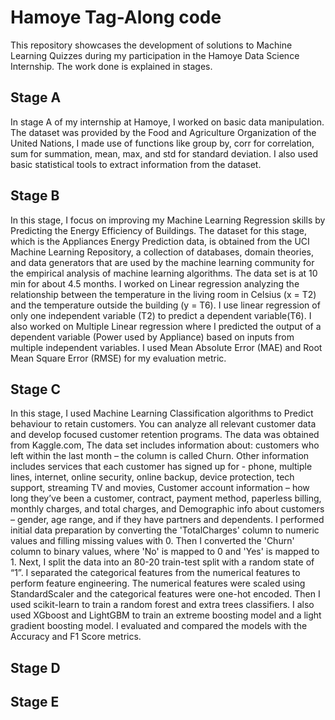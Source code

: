 # Hamoye Tag-Along code
This repository showcases the development  of solutions to Machine Learning Quizzes during my participation in the Hamoye Data Science Internship. The work done is explained in stages.

## Stage A 
In stage A of my internship at Hamoye, I worked on basic data manipulation. The dataset was provided by the Food and Agriculture Organization of the United Nations, I made use of functions like group by, corr for correlation, sum for summation, mean, max, and std for standard deviation. I also used basic statistical tools to extract information from the dataset.

## Stage B
In this stage, I focus on improving my Machine Learning Regression skills by Predicting the Energy Efficiency of Buildings. The dataset for this stage, which is the Appliances Energy Prediction data, is obtained from the UCI Machine Learning Repository, a collection of databases, domain theories, and data generators that are used by the machine learning community for the empirical analysis of machine learning algorithms. The data set is at 10 min for about 4.5 months. I worked on Linear regression analyzing the relationship between the temperature in the living room in Celsius (x = T2) and the temperature outside the building (y = T6). I use linear regression of only one independent variable (T2) to predict a dependent variable(T6). I also worked on Multiple Linear regression where I predicted the output of a dependent variable (Power used by Appliance) based on inputs from multiple independent variables. I used Mean Absolute Error (MAE) and Root Mean Square Error (RMSE) for my evaluation metric.

## Stage C
In this stage, I used Machine Learning Classification algorithms to Predict behaviour to retain customers. You can analyze all relevant customer data and develop focused customer retention programs. The data was obtained from Kaggle.com, The data set includes information about: customers who left within the last month – the column is called Churn. Other information includes services that each customer has signed up for - phone, multiple lines, internet, online security, online backup, device protection, tech support, streaming TV and movies, Customer account information – how long they’ve been a customer, contract, payment method, paperless billing, monthly charges, and total charges, and Demographic info about customers – gender, age range, and if they have partners and dependents. I performed initial data preparation by converting the 'TotalCharges' column to numeric values and filling missing values with 0. Then I converted the 'Churn' column to binary values, where 'No' is mapped to 0 and 'Yes' is mapped to 1. Next, I split the data into an 80-20 train-test split with a random state of “1”. I separated the categorical features from the numerical features to perform feature engineering. The numerical features were scaled using StandardScaler and the categorical features were one-hot encoded. Then I used scikit-learn to train a random forest and extra trees classifiers. I also used XGboost and LightGBM to train an extreme boosting model and a light gradient boosting model. I evaluated and compared the models with the Accuracy and F1 Score metrics.

## Stage D


## Stage E
